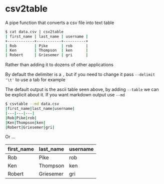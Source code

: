 # csv2table

A pipe function that converts a csv file into text table

```bash
$ cat data.csv | csv2table
| first_name | last_name | username |
+------------+-----------+----------+
| Rob        | Pike      | rob      |
| Ken        | Thompson  | ken      |
| Robert     | Griesemer | gri      |
```

Rather than adding it to dozens of other applications

By default the delimiter is a `,` but if you need to change it pass `--delimit '\t'` to use a tab for example

The default output is the ascii table seen above, by adding `--table` we can be explicit about it. If you want markdown output use `--md`

```bash
$ csvtable --md data.csv
|first_name|last_name|username|
|---|---|---|
|Rob|Pike|rob|
|Ken|Thompson|ken|
|Robert|Griesemer|gri|
```

Or ...

|first_name|last_name|username|
|---|---|---|
|Rob|Pike|rob|
|Ken|Thompson|ken|
|Robert|Griesemer|gri|

